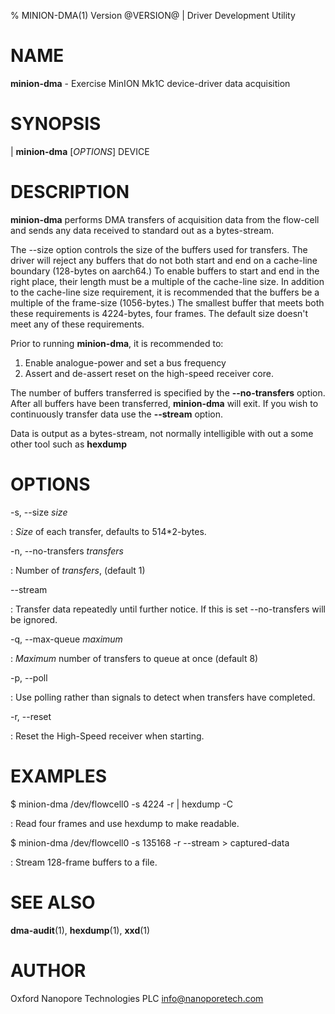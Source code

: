 % MINION-DMA(1) Version @VERSION@ | Driver Development Utility

NAME
====

**minion-dma** - Exercise MinION Mk1C device-driver data acquisition

SYNOPSIS
========

| **minion-dma** \[_OPTIONS_\] DEVICE

DESCRIPTION
===========

**minion-dma** performs DMA transfers of acquisition data from the flow-cell and
sends any data received to standard out as a bytes-stream.

The \-\-size option controls the size of the buffers used for transfers. The driver
will reject any buffers that do not both start and end on a cache-line boundary
(128-bytes on aarch64.) To enable buffers to start and end in the right place,
their length must be a multiple of the cache-line size. In addition to the
cache-line size requirement, it is recommended that the buffers be a multiple
of the frame-size (1056-bytes.) The smallest buffer that meets both these
requirements is 4224-bytes, four frames. The default size doesn't meet any of
these requirements.

Prior to running **minion-dma**, it is recommended to:

1.  Enable analogue-power and set a bus frequency
2.  Assert and de-assert reset on the high-speed receiver core.

The number of buffers transferred is specified by the **\-\-no-transfers** option.
After all buffers have been transferred, **minion-dma** will exit. If you wish to
continuously transfer data use the **\-\-stream** option.

Data is output as a bytes-stream, not normally intelligible with out a some
other tool such as **hexdump**


OPTIONS
=======

-s, \-\-size _size_

:   _Size_ of each transfer, defaults to 514*2-bytes.

-n, \-\-no-transfers _transfers_

:   Number of _transfers_, (default 1)

\-\-stream

:   Transfer data repeatedly until further notice. If this is set \-\-no-transfers will be ignored.

-q, \-\-max-queue _maximum_

:   _Maximum_ number of transfers to queue at once (default 8)

-p, \-\-poll

:   Use polling rather than signals to detect when transfers have completed.

-r, \-\-reset

:   Reset the High-Speed receiver when starting.

EXAMPLES
========

$ minion-dma /dev/flowcell0 -s 4224 -r | hexdump -C

:   Read four frames and use hexdump to make readable.

$ minion-dma /dev/flowcell0 -s 135168 -r \-\-stream > captured-data

:   Stream 128-frame buffers to a file.

SEE ALSO
========

**dma-audit**(1), **hexdump**(1), **xxd**(1)

AUTHOR
======

Oxford Nanopore Technologies PLC <info@nanoporetech.com>
